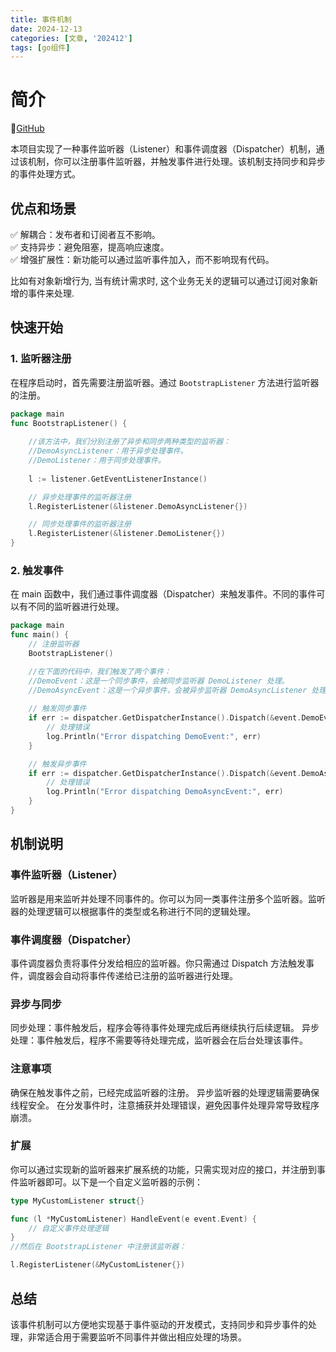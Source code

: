 ```yaml
---
title: 事件机制
date: 2024-12-13
categories: [文章, '202412']
tags: [go组件]
---
```


# 简介

🔗[GitHub](https://github.com/graymonster0927/component/tree/main/event)

本项目实现了一种事件监听器（Listener）和事件调度器（Dispatcher）机制，通过该机制，你可以注册事件监听器，并触发事件进行处理。该机制支持同步和异步的事件处理方式。  

## 优点和场景

✅ 解耦合：发布者和订阅者互不影响。  
✅ 支持异步：避免阻塞，提高响应速度。  
✅ 增强扩展性：新功能可以通过监听事件加入，而不影响现有代码。  

比如有对象新增行为, 当有统计需求时, 这个业务无关的逻辑可以通过订阅对象新增的事件来处理.  

## 快速开始

### 1. 监听器注册

在程序启动时，首先需要注册监听器。通过 `BootstrapListener` 方法进行监听器的注册。

```go
package main
func BootstrapListener() {
	
	//该方法中，我们分别注册了异步和同步两种类型的监听器：
	//DemoAsyncListener：用于异步处理事件。
	//DemoListener：用于同步处理事件。
	
    l := listener.GetEventListenerInstance()

    // 异步处理事件的监听器注册
    l.RegisterListener(&listener.DemoAsyncListener{})

    // 同步处理事件的监听器注册
    l.RegisterListener(&listener.DemoListener{})
}
```

### 2. 触发事件

在 main 函数中，我们通过事件调度器（Dispatcher）来触发事件。不同的事件可以有不同的监听器进行处理。

```go
package main
func main() {
    // 注册监听器
    BootstrapListener()

	//在下面的代码中，我们触发了两个事件：
	//DemoEvent：这是一个同步事件，会被同步监听器 DemoListener 处理。
	//DemoAsyncEvent：这是一个异步事件，会被异步监听器 DemoAsyncListener 处理。
	
    // 触发同步事件
    if err := dispatcher.GetDispatcherInstance().Dispatch(&event.DemoEvent{}); err != nil {
        // 处理错误
        log.Println("Error dispatching DemoEvent:", err)
    }

    // 触发异步事件
    if err := dispatcher.GetDispatcherInstance().Dispatch(&event.DemoAsyncEvent{}); err != nil {
        // 处理错误
        log.Println("Error dispatching DemoAsyncEvent:", err)
    }
}
```

## 机制说明

### 事件监听器（Listener）
监听器是用来监听并处理不同事件的。你可以为同一类事件注册多个监听器。监听器的处理逻辑可以根据事件的类型或名称进行不同的逻辑处理。

### 事件调度器（Dispatcher）
事件调度器负责将事件分发给相应的监听器。你只需通过 Dispatch 方法触发事件，调度器会自动将事件传递给已注册的监听器进行处理。

### 异步与同步
同步处理：事件触发后，程序会等待事件处理完成后再继续执行后续逻辑。
异步处理：事件触发后，程序不需要等待处理完成，监听器会在后台处理该事件。

### 注意事项
确保在触发事件之前，已经完成监听器的注册。
异步监听器的处理逻辑需要确保线程安全。
在分发事件时，注意捕获并处理错误，避免因事件处理异常导致程序崩溃。

### 扩展
你可以通过实现新的监听器来扩展系统的功能，只需实现对应的接口，并注册到事件监听器即可。以下是一个自定义监听器的示例：

```go
type MyCustomListener struct{}

func (l *MyCustomListener) HandleEvent(e event.Event) {
    // 自定义事件处理逻辑
}
//然后在 BootstrapListener 中注册该监听器：

l.RegisterListener(&MyCustomListener{})
```

## 总结
该事件机制可以方便地实现基于事件驱动的开发模式，支持同步和异步事件的处理，非常适合用于需要监听不同事件并做出相应处理的场景。

